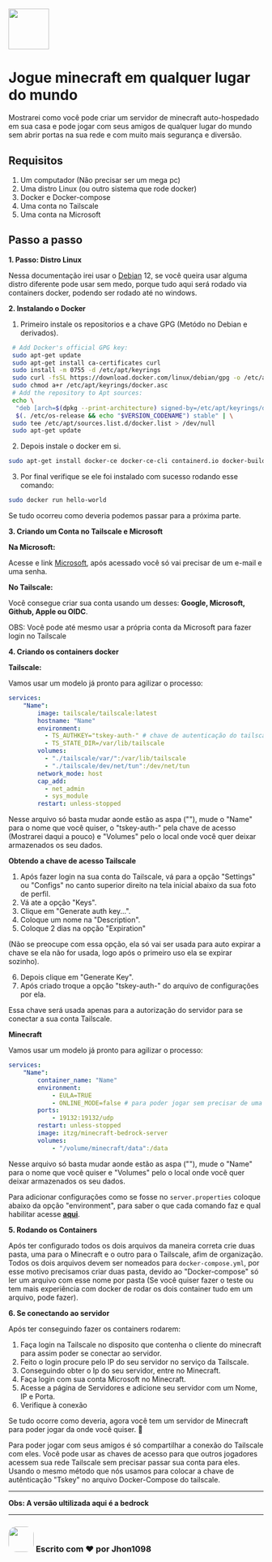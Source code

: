 # [<img src="https://logos-world.net/wp-content/uploads/2020/05/Minecraft-Logo-700x394.png" height="80">](https://www.minecraft.net/pt-br)
# Jogue minecraft em qualquer lugar do mundo

Mostrarei como você pode criar um servidor de minecraft auto-hospedado em sua casa e pode jogar com seus amigos de qualquer lugar do mundo sem abrir portas na sua rede e com muito mais segurança e diversão.


## Requisitos

1. Um computador (Não precisar ser um mega pc)
2. Uma distro Linux (ou outro sistema que rode docker)
3. Docker e Docker-compose 
4. Uma conta no Tailscale
5. Uma conta na Microsoft

## Passo a passo

**1. Passo: Distro Linux**

Nessa documentação irei usar o [Debian](www.debian.org) 12, se você queira usar alguma distro diferente pode usar sem medo, porque tudo aqui será rodado via containers docker, podendo ser rodado até no windows.

**2. Instalando o Docker**

1. Primeiro instale os repositorios e a chave GPG (Metódo no Debian e derivados).
```bash
 # Add Docker's official GPG key:
 sudo apt-get update
 sudo apt-get install ca-certificates curl
 sudo install -m 0755 -d /etc/apt/keyrings
 sudo curl -fsSL https://download.docker.com/linux/debian/gpg -o /etc/apt/keyrings/docker.asc
 sudo chmod a+r /etc/apt/keyrings/docker.asc
 # Add the repository to Apt sources:
 echo \
  "deb [arch=$(dpkg --print-architecture) signed-by=/etc/apt/keyrings/docker.asc] https://download.docker.com/linux/debian \
  $(. /etc/os-release && echo "$VERSION_CODENAME") stable" | \
 sudo tee /etc/apt/sources.list.d/docker.list > /dev/null
 sudo apt-get update
```

2. Depois instale o docker em si.

```bash
sudo apt-get install docker-ce docker-ce-cli containerd.io docker-buildx-plugin docker-compose-plugin
```

3. Por final verifique se ele foi instalado com sucesso rodando esse comando:

```bash
sudo docker run hello-world
```


Se tudo ocorreu como deveria podemos passar para a próxima parte.

**3. Criando um Conta no Tailscale e Microsoft**

**Na Microsoft:**

Acesse e link [Microsoft](https://www.microsoft.com/pt-br), após acessado você só vai precisar de um e-mail e uma senha.


**No Tailscale:**

Você consegue criar sua conta usando um desses: **Google, Microsoft, Github, Apple ou OIDC**.

OBS: Você pode até mesmo usar a própria conta da Microsoft para fazer login no Tailscale

**4. Criando os containers docker**

**Tailscale:**

Vamos usar um modelo já pronto para agilizar o processo:
```yml
services:
    "Name":
        image: tailscale/tailscale:latest
        hostname: "Name"
        environment:
          - TS_AUTHKEY="tskey-auth-" # chave de autenticação do tailscale
          - TS_STATE_DIR=/var/lib/tailscale
        volumes:
          - "./tailscale/var/":/var/lib/tailscale
          - "./tailscale/dev/net/tun":/dev/net/tun
        network_mode: host
        cap_add:
          - net_admin
          - sys_module
        restart: unless-stopped
```

Nesse arquivo só basta mudar aonde estão as aspa (""), mude o "Name" para o nome que você quiser, o "tskey-auth-" pela chave de acesso (Mostrarei daqui a pouco) e "Volumes" pelo o local onde você quer deixar armazenados os seu dados.

**Obtendo a chave de acesso Tailscale**

1. Após fazer login na sua conta do Tailscale, vá para a opção "Settings" ou "Configs" no canto superior direito na tela inicial abaixo da sua foto de perfil.
2. Vá ate a opção "Keys".
3. Clique em "Generate auth key...".
4. Coloque um nome na "Description".
5. Coloque 2 dias na opção "Expiration"

(Não se preocupe com essa opção, ela só vai ser usada para auto expirar a chave se ela não for usada, logo após o primeiro uso ela se expirar sozinho).

6. Depois clique em "Generate Key".
7. Após criado troque a opção "tskey-auth-" do arquivo de configurações por ela.

Essa chave será usada apenas para a autorização do servidor para se conectar a sua conta Tailscale.

**Minecraft**

Vamos usar um modelo já pronto para agilizar o processo:
```yaml
services:
    "Name":
        container_name: "Name"
        environment:
            - EULA=TRUE
            - ONLINE_MODE=false # para poder jogar sem precisar de uma conta na microsoft
        ports:
            - 19132:19132/udp
        restart: unless-stopped
        image: itzg/minecraft-bedrock-server
        volumes:
            - "/volume/minecraft/data":/data
```


Nesse arquivo só basta mudar aonde estão as aspa (""), mude o "Name" para o nome que você quiser e "Volumes" pelo o local onde você quer deixar armazenados os seu dados.

Para adicionar configurações como se fosse no ```server.properties``` coloque abaixo da opção "environment", para saber o que cada comando faz e qual habilitar acesse **[aqui](https://minecraft.fandom.com/wiki/Server.properties#Bedrock_Edition_3)**.

**5. Rodando os Containers**

Após ter configurado todos os dois arquivos da maneira correta crie duas pasta, uma para o Minecraft e o outro para o Tailscale, afim de organização. Todos os dois arquivos devem ser nomeados para ```docker-compose.yml```, por esse motivo precisamos criar duas pasta, devido ao "Docker-compose" só ler um arquivo com esse nome por pasta (Se você quiser fazer o teste ou tem mais experiência com docker de rodar os dois container tudo em um arquivo, pode fazer).

**6. Se conectando ao servidor**

Após ter conseguindo fazer os containers rodarem: 
1. Faça login na Tailscale no disposito que contenha o cliente do minecraft para assim poder se conectar ao servidor. 
2. Feito o login procure pelo IP do seu servidor no serviço da Tailscale. 
3. Conseguindo obter o Ip do seu servidor, entre no Minecraft.
4. Faça login com sua conta Microsoft no Minecraft.
5. Acesse a página de Servidores e adicione seu servidor com um Nome, IP e Porta.
6. Verifique à conexão

Se tudo ocorre como deveria, agora você tem um servidor de Minecraft para poder jogar da onde você quiser. 🎉 

Para poder jogar com seus amigos é só compartilhar a conexão do Tailscale com eles. Você pode usar as chaves de acesso para que outros jogadores acessem sua rede Tailscale sem precisar passar sua conta para eles. Usando o mesmo método que nós usamos para colocar a chave de autênticação "Tskey" no arquivo Docker-Compose do tailscale.

___

**Obs: A versão ultilizada aqui é a bedrock**

___

### [<img src="https://avatars.githubusercontent.com/u/93058539?v=4" height="50" style="border-radius: 30%">](https://github.com/Jhon1098) **Escrito com ❤️ por Jhon1098** 